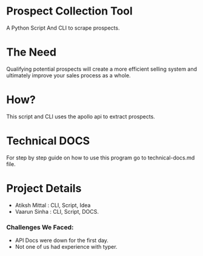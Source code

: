 # Prospect Collection Tool

A Python Script And CLI to scrape prospects.

# The Need

Qualifying potential prospects will create a more efficient selling system and ultimately improve your sales process as a whole.

# How?

This script and CLI uses the apollo api to extract prospects.

# Technical DOCS

For step by step guide on how to use this program go to technical-docs.md file.

# Project Details

- Atiksh Mittal : CLI, Script, Idea
- Vaarun Sinha : CLI, Script, DOCS.

### Challenges We Faced:

- API Docs were down for the first day.
- Not one of us had experience with typer.
